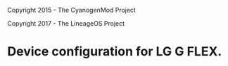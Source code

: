 Copyright 2015 - The CyanogenMod Project

Copyright 2017 - The LineageOS Project

Device configuration for LG G FLEX.
=====================================
